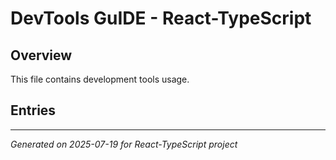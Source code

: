 # DevTools GuIDE - React-TypeScript

## Overview

This file contains development tools usage.

## Entries

<!-- Entries will be added here automatically -->

---
*Generated on 2025-07-19 for React-TypeScript project*
